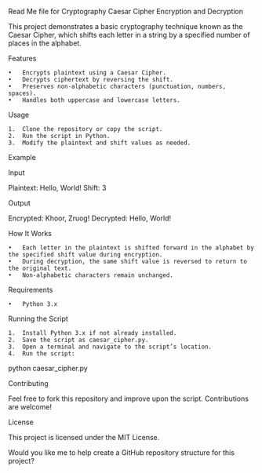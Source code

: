 Read Me file for Cryptography 
Caesar Cipher Encryption and Decryption

This project demonstrates a basic cryptography technique known as the Caesar Cipher, which shifts each letter in a string by a specified number of places in the alphabet.

Features

	•	Encrypts plaintext using a Caesar Cipher.
	•	Decrypts ciphertext by reversing the shift.
	•	Preserves non-alphabetic characters (punctuation, numbers, spaces).
	•	Handles both uppercase and lowercase letters.

Usage

	1.	Clone the repository or copy the script.
	2.	Run the script in Python.
	3.	Modify the plaintext and shift values as needed.

Example

Input

Plaintext: Hello, World!
Shift: 3

Output

Encrypted: Khoor, Zruog!
Decrypted: Hello, World!

How It Works

	•	Each letter in the plaintext is shifted forward in the alphabet by the specified shift value during encryption.
	•	During decryption, the same shift value is reversed to return to the original text.
	•	Non-alphabetic characters remain unchanged.

Requirements

	•	Python 3.x

Running the Script

	1.	Install Python 3.x if not already installed.
	2.	Save the script as caesar_cipher.py.
	3.	Open a terminal and navigate to the script’s location.
	4.	Run the script:

python caesar_cipher.py



Contributing

Feel free to fork this repository and improve upon the script. Contributions are welcome!

License

This project is licensed under the MIT License.

Would you like me to help create a GitHub repository structure for this project?